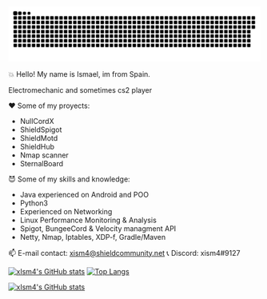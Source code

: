 
<a href=#><img src="contributions.svg"></a>

💥 Hello! My name is Ismael, im from Spain.

Electromechanic and sometimes cs2 player

❤ Some of my proyects:
- NullCordX
- ShieldSpigot
- ShieldMotd
- ShieldHub
- Nmap scanner
- SternalBoard

😈 Some of my skills and knowledge:
- Java experienced on Android and POO
- Python3
- Experienced on Networking
- Linux Performance Monitoring & Analysis
- Spigot, BungeeCord & Velocity managment API
- Netty, Nmap, Iptables, XDP-f, Gradle/Maven

📫 E-mail contact: xism4@shieldcommunity.net
📞 Discord: xism4#9127

[![xIsm4's GitHub stats](https://github-readme-stats.vercel.app/api?username=xIsm4&show_icons=true&theme=merko)](https://github.com/xIsm4/)   [![Top Langs](https://github-readme-stats.vercel.app/api/top-langs/?username=xIsm4&layout=compact&theme=tokyonight)](https://github.com/xIsm4/)

[![xIsm4's GitHub stats](https://visitor-badge.laobi.icu/badge?page_id=xIsm4.readme.visitor-badge)](https://github.com/xIsm4/) 
